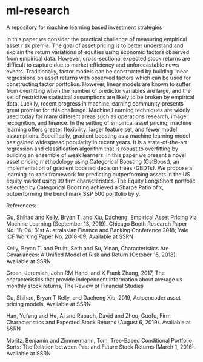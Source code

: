 # ml-research
A repository for machine learning based investment strategies

In this paper we consider the practical challenge of measuring empirical asset risk premia. The goal of asset pricing is to better understand and explain the return variations of equities using economic factors observed from empirical data. However, cross-sectional expected stock returns are difficult to capture due to market efficiency and unforecastable news events. Traditionally, factor models can be constructed by building linear regressions on asset returns with observed factors which can be used for constructing factor portfolios. However, linear models are known to suffer from overfitting when the number of predictor variables are large, and the set of restrictive statistical assumptions are likely to be broken by empirical data. Luckily, recent progress in machine learning community presents great promise for this challenge. Machine Learning techniques are widely used today for many different areas such as operations research, image recognition, and finance. In the setting of empirical asset pricing, machine learning offers greater flexibility: larger feature set, and fewer model assumptions. Specifically, gradient boosting as a machine learning model has gained widespread popularity in recent years. It is a state-of-the-art regression and classification algorithm that is robust to overfitting by building an ensemble of weak learners. In this paper we present a novel asset pricing methodology using Categorical Boosting (CatBoost), an implementation of gradient boosted decision trees (GBDTs). We propose a learning-to-rank framework for predicting outperforming assets in the US equity market using 99 firm characteristics. The Equity Long/Short portfolio selected by Categorical Boosting achieved a Sharpe Ratio of x, outperforming the benchmark S&P 500 portfolio by y.

References:

Gu, Shihao and Kelly, Bryan T. and Xiu, Dacheng, Empirical Asset Pricing via Machine Learning (September 13, 2019). Chicago Booth Research Paper No. 18-04; 31st Australasian Finance and Banking Conference 2018; Yale ICF Working Paper No. 2018-09. Available at SSRN

Kelly, Bryan T. and Pruitt, Seth and Su, Yinan, Characteristics Are Covariances: A Unified Model of Risk and Return (October 15, 2018). Available at SSRN

Green, Jeremiah, John RM Hand, and X Frank Zhang, 2017, The characteristics that provide independent
information about average us monthly stock returns, The Review of Financial Studies

Gu, Shihao, Bryan T Kelly, and Dacheng Xiu, 2019, Autoencoder asset pricing models, Available at
SSRN

Han, Yufeng and He, Ai and Rapach, David and Zhou, Guofu, Firm Characteristics and Expected Stock Returns (August 6, 2019). Available at SSRN

Moritz, Benjamin and Zimmermann, Tom, Tree-Based Conditional Portfolio Sorts: The Relation between Past and Future Stock Returns (March 1, 2016). Available at SSRN

